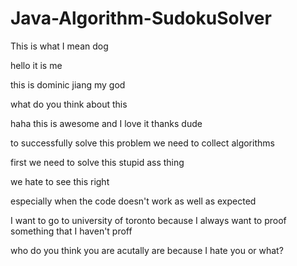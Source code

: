 # Java-Algorithm-SudokuSolver

This is what I mean dog

hello it is me

this is dominic jiang my god

what do you think about this

haha this is awesome and I love it thanks dude

to successfully solve this problem we need to collect algorithms

first we need to solve this stupid ass thing

we hate to see this right

especially when the code doesn't work as well as expected

I want to go to university of toronto because I always want to proof something that I haven't proff

who do you think you are acutally are because I hate you or what?
